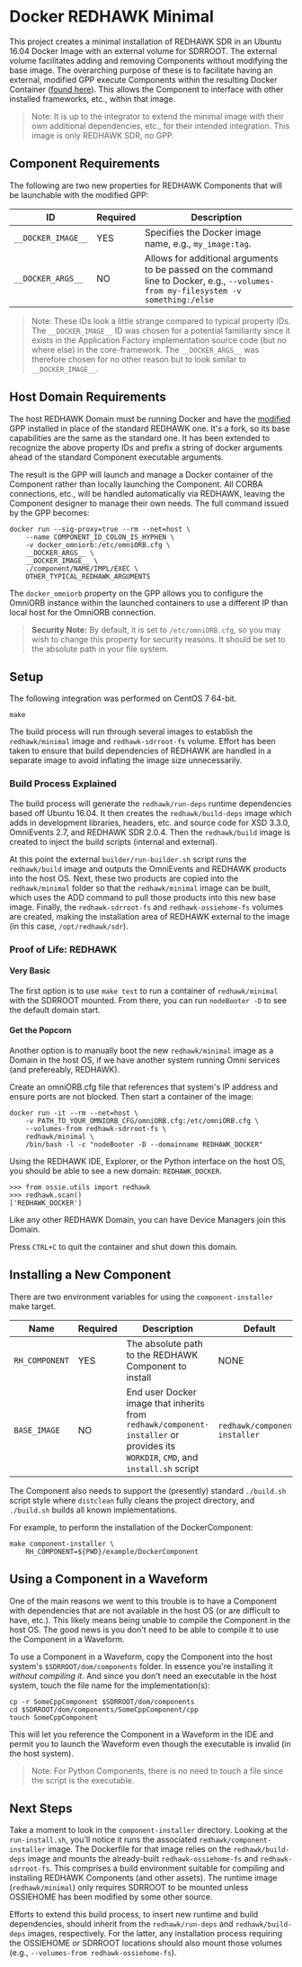 # Docker REDHAWK Minimal

This project creates a minimal installation of REDHAWK SDR in an Ubuntu 16.04 Docker Image with an external volume for SDRROOT.  The external volume facilitates adding and removing Components without modifying the base image.  The overarching purpose of these is to facilitate having an external, modified GPP execute Components within the resulting Docker Container ([found here](https://github.com/GeonTech/core-framework)).  This allows the Component to interface with other installed frameworks, etc., within that image.

> Note: It is up to the integrator to extend the minimal image with their own additional dependencies, etc., for their intended integration.  This image is only REDHAWK SDR, no GPP.

## Component Requirements

The following are two new properties for REDHAWK Components that will be launchable with the modified GPP:

|ID|Required|Description|
|---|---|---|
| `__DOCKER_IMAGE__` | YES | Specifies the Docker image name, e.g., `my_image:tag`.|
| `__DOCKER_ARGS__` | NO | Allows for additional arguments to be passed on the command line to Docker, e.g., `--volumes-from my-filesystem -v something:/else` |

> Note: These IDs look a little strange compared to typical property IDs.  The `__DOCKER_IMAGE__` ID was chosen for a potential familiarity since it exists in the Application Factory implementation source code (but no where else) in the core-framework.  The `__DOCKER_ARGS__` was therefore chosen for no other reason but to look similar to `__DOCKER_IMAGE__`.  

## Host Domain Requirements

The host REDHAWK Domain must be running Docker and have the [modified](https://github.com/GeonTech/core-framework) GPP installed in place of the standard REDHAWK one.  It's a fork, so its base capabilities are the same as the standard one.  It has been extended to recognize the above property IDs and prefix a string of docker arguments ahead of the standard Component executable arguments.  

The result is the GPP will launch and manage a Docker container of the Component rather than locally launching the Component.  All CORBA connections, etc., will be handled automatically via REDHAWK, leaving the Component designer to manage their own needs.  The full command issued by the GPP becomes:

    docker run --sig-proxy=true --rm --net=host \
        --name COMPONENT_ID_COLON_IS_HYPHEN \
        -v docker_omniorb:/etc/omniORB.cfg \
        __DOCKER_ARGS__ \
        __DOCKER_IMAGE__ \
        ./component/NAME/IMPL/EXEC \
        OTHER_TYPICAL_REDHAWK_ARGUMENTS

The `docker_omniorb` property on the GPP allows you to configure the OmniORB instance within the launched containers to use a different IP than local host for the OmniORB connection.

> **Security Note:** By default, it is set to `/etc/omniORB.cfg`, so you may wish to change this property for security reasons.  It should be set to the absolute path in your file system.

## Setup

The following integration was performed on CentOS 7 64-bit.  

    make

The build process will run through several images to establish the `redhawk/minimal` image and `redhawk-sdrroot-fs` volume.  Effort has been taken to ensure that build dependencies of REDHAWK are handled in a separate image to avoid inflating the image size unnecessarily.

### Build Process Explained

The build process will generate the `redhawk/run-deps` runtime dependencies based off Ubuntu 16.04.  It then creates the `redhawk/build-deps` image which adds in development libraries, headers, etc. and source code for XSD 3.3.0, OmniEvents 2.7, and REDHAWK SDR 2.0.4.  Then the `redhawk/build` image is created to inject the build scripts (internal and external).  

At this point the external `builder/run-builder.sh` script runs the `redhawk/build` image and outputs the OmniEvents and REDHAWK products into the host OS.  Next, these two products are copied into the `redhawk/minimal` folder so that the `redhawk/minimal` image can be built, which uses the ADD command to pull those products into this new base image.  Finally, the `redhawk-sdrroot-fs` and `redhawk-ossiehome-fs` volumes are created, making the installation area of REDHAWK external to the image (in this case, `/opt/redhawk/sdr`).

### Proof of Life: REDHAWK

#### Very Basic

The first option is to use `make test` to run a container of `redhawk/minimal` with the SDRROOT mounted.  From there, you can run `nodeBooter -D` to see the default domain start.

#### Get the Popcorn

Another option is to manually boot the new `redhawk/minimal` image as a Domain in the host OS, if we have another system running Omni services (and prefereably, REDHAWK).  

Create an omniORB.cfg file that references that system's IP address and ensure ports are not blocked.  Then start a container of the image:

    docker run -it --rm --net=host \
        -v PATH_TO_YOUR_OMNIORB_CFG/omniORB.cfg:/etc/omniORB.cfg \
        --volumes-from redhawk-sdrroot-fs \
        redhawk/minimal \
        /bin/bash -l -c "nodeBooter -D --domainname REDHAWK_DOCKER"

Using the REDHAWK IDE, Explorer, or the Python interface on the host OS, you should be able to see a new domain: `REDHAWK_DOCKER`.

    >>> from ossie.utils import redhawk
    >>> redhawk.scan()
    ['REDHAWK_DOCKER']

Like any other REDHAWK Domain, you can have Device Managers join this Domain.

Press `CTRL+C` to quit the container and shut down this domain.

## Installing a New Component

There are two environment variables for using the `component-installer` make target.

| Name | Required | Description | Default |
| --- | --- | --- | --- |
| `RH_COMPONENT` | YES | The absolute path to the REDHAWK Component to install | NONE |
| `BASE_IMAGE` | NO | End user Docker image that inherits from `redhawk/component-installer` or provides its `WORKDIR`, `CMD`, and `install.sh` script | `redhawk/component-installer` |

The Component also needs to support the (presently) standard `./build.sh` script style where `distclean` fully cleans the project directory, and `./build.sh` builds all known implementations.  

For example, to perform the installation of the DockerComponent:

    make component-installer \
        RH_COMPONENT=${PWD}/example/DockerComponent

## Using a Component in a Waveform

One of the main reasons we went to this trouble is to have a Component with dependencies that are not available in the host OS (or are difficult to have, etc.).  This likely means being unable to compile the Component in the host OS.  The good news is you don't need to be able to compile it to use the Component in a Waveform.

To use a Component in a Waveform, copy the Component into the host system's `$SDRROOT/dom/components` folder.  In essence you're installing it _without compiling it_.  And since you don't need an executable in the host system, touch the file name for the implementation(s):

    cp -r SomeCppComponent $SDRROOT/dom/components
    cd $SDRROOT/dom/components/SomeCppComponent/cpp
    touch SomeCppComponent

This will let you reference the Component in a Waveform in the IDE and permit you to launch the Waveform even though the executable is invalid (in the host system).

> Note: For Python Components, there is no need to touch a file since the script is the executable.

## Next Steps

Take a moment to look in the `component-installer` directory.  Looking at the `run-install.sh`, you'll notice it runs the associated `redhawk/component-installer` image.  The Dockerfile for that image relies on the `redhawk/build-deps` image and mounts the already-built `redhawk-ossiehome-fs` and `redhawk-sdrroot-fs`.  This comprises a build environment suitable for compiling and installing REDHAWK Components (and other assets).  The runtime image (`redhawk/minimal`) only requires SDRROOT to be mounted unless OSSIEHOME has been modified by some other source.

Efforts to extend this build process, to insert new runtime and build dependencies, should inherit from the `redhawk/run-deps` and `redhawk/build-deps` images, respectively.  For the latter, any installation process requiring the OSSIEHOME or SDRROOT locations should also mount those volumes (e.g., `--volumes-from redhawk-ossiehome-fs`).
